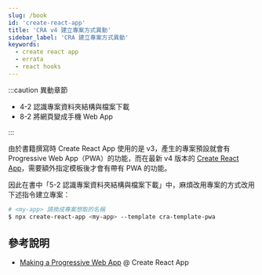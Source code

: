 ```yaml
---
slug: /book
id: 'create-react-app'
title: 'CRA v4 建立專案方式異動'
sidebar_label: 'CRA 建立專案方式異動'
keywords:
  - create react app
  - errata
  - react hooks
---
```


:::caution 異動章節

- 4-2 認識專案資料夾結構與檔案下載
- 8-2 將網頁變成手機 Web App

:::

由於書籍撰寫時 Create React App 使用的是 v3，產生的專案預設就會有 Progressive Web App（PWA）的功能，而在最新 v4 版本的 [Create React App](https://github.com/facebook/create-react-app)，需要額外指定模板後才會有帶有 PWA 的功能。

因此在書中「5-2 認識專案資料夾結構與檔案下載」中，麻煩改用專案的方式改用下述指令建立專案：

```bash
# <my-app> 請換成專案想取的名稱
$ npx create-react-app <my-app> --template cra-template-pwa
```

## 參考說明

- [Making a Progressive Web App](https://create-react-app.dev/docs/making-a-progressive-web-app/) @ Create React App
